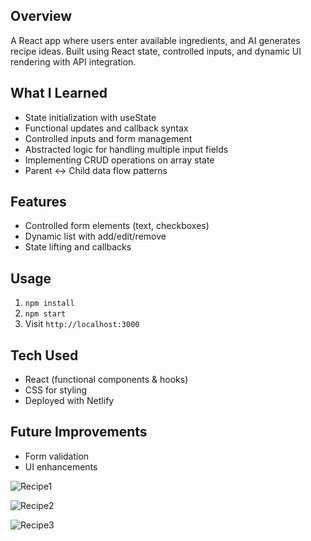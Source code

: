 ## Overview

A React app where users enter available ingredients, and AI generates recipe ideas. Built using React state, controlled inputs, and dynamic UI rendering with API integration.

## What I Learned

- State initialization with useState
- Functional updates and callback syntax
- Controlled inputs and form management
- Abstracted logic for handling multiple input fields
- Implementing CRUD operations on array state
- Parent ↔ Child data flow patterns

## Features

- Controlled form elements (text, checkboxes)
- Dynamic list with add/edit/remove
- State lifting and callbacks

## Usage

1. `npm install`
2. `npm start`
3. Visit `http://localhost:3000`

## Tech Used

- React (functional components & hooks)
- CSS for styling
- Deployed with Netlify

## Future Improvements

- Form validation
- UI enhancements



![Recipe1](https://github.com/user-attachments/assets/bdac5794-f187-432a-a58a-0a63f99f9cae)


![Recipe2](https://github.com/user-attachments/assets/a39d3312-23f6-434a-8fcd-19752a76eb64)


![Recipe3](https://github.com/user-attachments/assets/5910b076-c98e-4013-813c-10a9ed308ebc)





